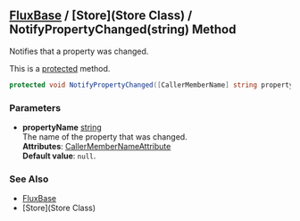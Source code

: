 [FluxBase](index) / [Store](Store Class) / NotifyPropertyChanged(string) Method
-------------------------------------------------------------------------------

Notifies that a property was changed.

This is a [protected](https://docs.microsoft.com/dotnet/csharp/language-reference/keywords/protected) method.

```c#
protected void NotifyPropertyChanged([CallerMemberName] string propertyName = null)
```

### Parameters
* __propertyName__ [string](https://docs.microsoft.com/dotnet/api/system.string)  
The name of the property that was changed.  
__Attributes__: [CallerMemberNameAttribute](https://docs.microsoft.com/dotnet/api/system.runtime.compilerservices.callermembernameattribute)  
__Default value__: `null`.

### See Also
* [FluxBase](index)
* [Store](Store Class)